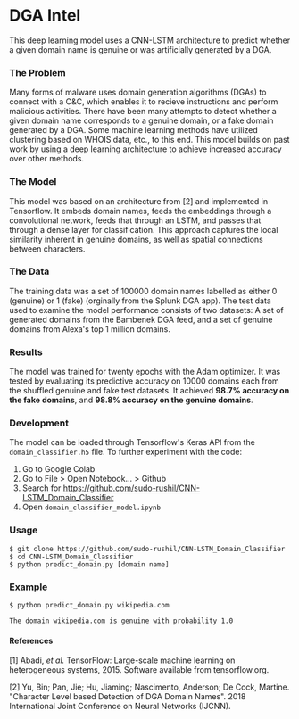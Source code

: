 # DGA Intel
This deep learning model uses a CNN-LSTM architecture to predict whether a given domain name is genuine or was artificially generated by a DGA.

### The Problem
Many forms of malware uses domain generation algorithms (DGAs) to connect with a C&C, which enables it to recieve instructions and perform malicious activities. There have been many attempts to detect whether a given domain name corresponds to a genuine domain, or a fake domain generated by a DGA. Some machine learning methods have utilized clustering based on WHOIS data, etc., to this end. This model builds on past work by using a deep learning architecture to achieve increased accuracy over other methods.

### The Model
This model was based on an architecture from  [2] and implemented in Tensorflow. It embeds domain names, feeds the embeddings through a convolutional network, feeds that through an LSTM, and passes that through a dense layer for classification. This approach captures the local similarity inherent in genuine domains, as well as spatial connections between characters.

### The Data
The training data was a set of 100000 domain names labelled as either 0 (genuine) or 1 (fake) (orginally from the Splunk DGA app). The test data used to examine the model performance consists of two datasets: A set of generated domains from the Bambenek DGA feed, and a set of genuine domains from Alexa's top 1 million domains.

### Results
The model was trained for twenty epochs with the Adam optimizer. It was tested by evaluating its predictive accuracy on 10000 domains each from the shuffled genuine and fake test datasets. It achieved **98.7% accuracy on the fake domains**, and **98.8% accuracy on the genuine domains**.

### Development 
The model can be loaded through Tensorflow's Keras API from the `domain_classifier.h5` file.
To further experiment with the code:

1. Go to Google Colab 
2. Go to File > Open Notebook... > Github
3. Search for https://github.com/sudo-rushil/CNN-LSTM_Domain_Classifier
4. Open `domain_classifier_model.ipynb`

### Usage
    $ git clone https://github.com/sudo-rushil/CNN-LSTM_Domain_Classifier
    $ cd CNN-LSTM_Domain_Classifier
    $ python predict_domain.py [domain name]

### Example
    $ python predict_domain.py wikipedia.com
    
    The domain wikipedia.com is genuine with probability 1.0
#### References
[1] Abadi, *et al.* TensorFlow: Large-scale machine learning on heterogeneous systems, 2015. Software available from tensorflow.org.

[2]  Yu, Bin; Pan, Jie; Hu, Jiaming; Nascimento, Anderson; De Cock, Martine. "Character Level based Detection of DGA Domain Names". 2018 International Joint Conference on Neural Networks (IJCNN).
